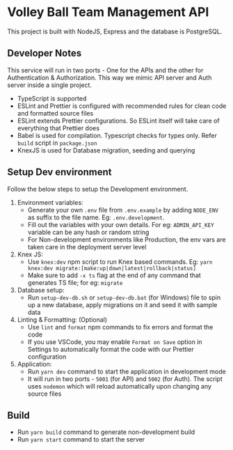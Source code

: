 # Volley Ball Team Management API

This project is built with NodeJS, Express and the database is PostgreSQL.

## Developer Notes

This service will run in two ports - One for the APIs and the other for Authentication & Authorization. This way we mimic API server and Auth server inside a single project.

- TypeScript is supported
- ESLint and Prettier is configured with recommended rules for clean code and formatted source files
- ESLint extends Prettier configurations. So ESLint itself will take care of everything that Prettier does
- Babel is used for compilation. Typescript checks for types only. Refer `build` script in `package.json`
- KnexJS is used for Database migration, seeding and querying

## Setup Dev environment

Follow the below steps to setup the Development environment.

1. Environment variables:
    - Generate your own `.env` file from `.env.example` by adding `NODE_ENV` as suffix to the file name. Eg: `.env.development`.
    - Fill out the variables with your own details. For eg: `ADMIN_API_KEY` variable can be any hash or random string
    - For Non-development environments like Production, the env vars are taken care in the deployment server level
2. Knex JS:
    - Use `knex:dev` npm script to run Knex based commands. Eg: `yarn knex:dev migrate:[make:up|down|latest|rollback|status]`
    - Make sure to add `-x ts` flag at the end of any command that generates TS file; for eg: `migrate`
3. Database setup:
    - Run `setup-dev-db.sh` or `setup-dev-db.bat` (for Windows) file to spin up a new database, apply migrations on it and seed it with sample data
4. Linting & Formatting: (Optional)
    - Use `lint` and `format` npm commands to fix errors and format the code
    - If you use VSCode, you may enable `Format on Save` option in Settings to automatically format the code with our Prettier configuration
5. Application:  
    - Run `yarn dev` command to start the application in development mode
    - It will run in two ports - `5001` (for API) and `5002` (for Auth). The script uses `nodemon` which will reload automatically upon changing any source files

## Build

- Run `yarn build` command to generate non-development build
- Run `yarn start` command to start the server
